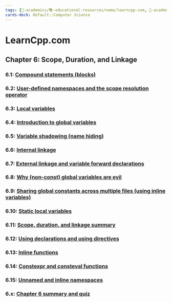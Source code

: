 ```yaml
---
tags: [🔴-academics/📚-educational-resources/name/learncpp-com, 🔴-academics/📚-educational-resources/discipline/computer-science/programming-language/cpp, study-note] 
cards-deck: Default::Computer Science
---
```


# LearnCpp.com

## Chapter 6꞉ Scope, Duration, and Linkage

### 6.1: [Compound statements (blocks)](https://www.learncpp.com/cpp-tutorial/compound-statements-blocks/)

### 6.2: [User-defined namespaces and the scope resolution operator](https://www.learncpp.com/cpp-tutorial/user-defined-namespaces-and-the-scope-resolution-operator/)

### 6.3: [Local variables](https://www.learncpp.com/cpp-tutorial/local-variables/)

### 6.4: [Introduction to global variables](https://www.learncpp.com/cpp-tutorial/introduction-to-global-variables/)

### 6.5: [Variable shadowing (name hiding)](https://www.learncpp.com/cpp-tutorial/variable-shadowing-name-hiding/)

### 6.6: [Internal linkage](https://www.learncpp.com/cpp-tutorial/internal-linkage/)

### 6.7: [External linkage and variable forward declarations](https://www.learncpp.com/cpp-tutorial/external-linkage-and-variable-forward-declarations/)

### 6.8: [Why (non-const) global variables are evil](https://www.learncpp.com/cpp-tutorial/why-non-const-global-variables-are-evil/)

### 6.9: [Sharing global constants across multiple files (using inline variables)](https://www.learncpp.com/cpp-tutorial/sharing-global-constants-across-multiple-files-using-inline-variables/)

### 6.10: [Static local variables](https://www.learncpp.com/cpp-tutorial/static-local-variables/)

### 6.11: [Scope, duration, and linkage summary](https://www.learncpp.com/cpp-tutorial/scope-duration-and-linkage-summary/)

### 6.12: [Using declarations and using directives](https://www.learncpp.com/cpp-tutorial/using-declarations-and-using-directives/)

### 6.13: [Inline functions](https://www.learncpp.com/cpp-tutorial/inline-functions/)

### 6.14: [Constexpr and consteval functions](https://www.learncpp.com/cpp-tutorial/constexpr-and-consteval-functions/)

### 6.15: [Unnamed and inline namespaces](https://www.learncpp.com/cpp-tutorial/unnamed-and-inline-namespaces/)

### 6.x: [Chapter 6 summary and quiz](https://www.learncpp.com/cpp-tutorial/chapter-6-summary-and-quiz/)
